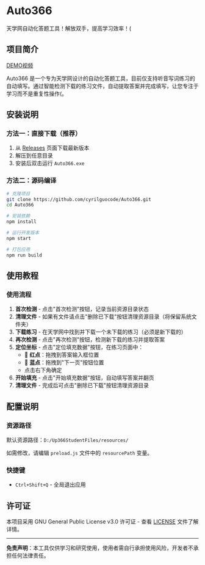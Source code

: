 # Auto366

天学网自动化答题工具！解放双手，提高学习效率！(

## 项目简介

[DEMO视频](https://imgtu.com/upload/f0zk5a8w/auto366-0_1)

Auto366 是一个专为天学网设计的自动化答题工具，目前仅支持听音写词练习的自动填写。通过智能检测下载的练习文件，自动提取答案并完成填写，让您专注于学习而不是重复性操作(。

## 安装说明

### 方法一：直接下载（推荐）

1. 从 [Releases](https://github.com/cyrilguocode/Auto366/releases) 页面下载最新版本
2. 解压到任意目录
3. 安装后双击运行 `Auto366.exe`

### 方法二：源码编译

```bash
# 克隆项目
git clone https://github.com/cyrilguocode/Auto366.git
cd Auto366

# 安装依赖
npm install

# 运行开发版本
npm start

# 打包应用
npm run build
```

## 使用教程

### 使用流程

1. **首次检测** - 点击"首次检测"按钮，记录当前资源目录状态
2. **清理文件** - 如果有文件请点击"删除已下载"按钮清理资源目录（将保留系统文件夹）
3. **下载练习** - 在天学网中找到并下载一个未下载的练习（必须是新下载的）
4. **再次检测** - 点击"再次检测"按钮，检测新下载的练习并提取答案
5. **定位坐标** - 点击"定位填充数据"按钮，在练习页面中：
   - 🔴 **红点**：拖拽到答案输入框位置
   - 🔵 **蓝点**：拖拽到"下一页"按钮位置
   - 点击右下角确定
6. **开始填充** - 点击"开始填充数据"按钮，自动填写答案并翻页
7. **清理文件** - 完成后可点击"删除已下载"按钮清理资源目录

## 配置说明

### 资源路径

默认资源路径：`D:/Up366StudentFiles/resources/`

如需修改，请编辑 `preload.js` 文件中的 `resourcePath` 变量。

### 快捷键

- `Ctrl+Shift+Q` - 全局退出应用

## 许可证

本项目采用 GNU General Public License v3.0 许可证 - 查看 [LICENSE](LICENSE) 文件了解详情。

---

**免责声明**：本工具仅供学习和研究使用，使用者需自行承担使用风险，开发者不承担任何法律责任。
